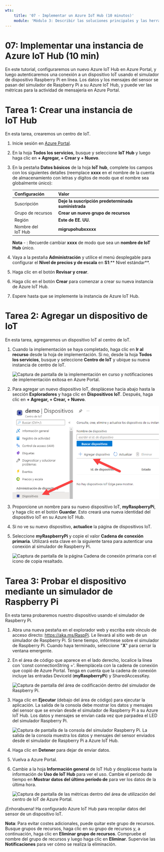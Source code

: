 ```yaml
---
wts:
    title: '07 - Implementar un Azure IoT Hub (10 minutos)'
    module: 'Módulo 3: Describir las soluciones principales y las herramientas de administración'
---
```

# 07: Implementar una instancia de Azure IoT Hub (10 min)

En este tutorial, configuraremos un nuevo Azure IoT Hub en Azure Portal, y luego autenticaremos una conexión a un dispositivo IoT usando el simulador de dispositivo Raspberry Pi en línea. Los datos y los mensajes del sensor se pasan del simulador de Raspberry Pi a su Azure IoT Hub, y puede ver las métricas para la actividad de mensajería en Azure Portal.

# Tarea 1: Crear una instancia de IoT Hub 

En esta tarea, crearemos un centro de IoT. 

1. Inicie sesión en [Azure Portal](https://portal.azure.com).

2. En la hoja **Todos los servicios**, busque y seleccione **IoT Hub** y luego haga clic en **+ Agregar, + Crear y + Nuevo**.

3. En la pestaña **Datos básicos** de la hoja **IoT hub**, complete los campos con los siguientes detalles (reemplace **xxxx** en el nombre de la cuenta de almacenamiento con letras y dígitos de modo que el nombre sea globalmente único):

    | Configuración | Valor |
    |--|--|
    | Suscripción | **Deje la suscripción predeterminada suministrada** |
    | Grupo de recursos | **Crear un nuevo grupo de recursos** |
    | Región | **Este de EE. UU.** |
    | Nombre del IoT Hub | **migrupohubxxxxx** |

    **Nota** - : Recuerde cambiar **xxxx** de modo que sea un **nombre de IoT Hub** único.

4. Vaya a la pestaña **Administración** y utilice el menú desplegable para configurar el **Nivel de precios y de escala** en **S1**:** Nivel estándar**.

5. Haga clic en el botón **Revisar y crear**.

6. Haga clic en el botón **Crear** para comenzar a crear su nueva instancia de Azure IoT Hub.

7. Espere hasta que se implemente la instancia de Azure IoT Hub. 

# Tarea 2: Agregar un dispositivo de IoT

En esta tarea, agregaremos un dispositivo IoT al centro de IoT. 

1. Cuando la implementación se haya completado, haga clic en **Ir al recurso** desde la hoja de implementación. Si no, desde la hoja **Todos los servicios**, busque y seleccione **Centro de IoT** y ubique su nueva instancia de centro de IoT.

	![Captura de pantalla de la implementación en curso y notificaciones de implementación exitosa en Azure Portal.](../images/0601.png)

2. Para agregar un nuevo dispositivo IoT, desplácese hacia abajo hasta la sección **Exploradores** y haga clic en **Dispositivos IoT**. Después, haga clic en **+ Agregar, + Crear, + Nuevo**.

	![Captura de pantalla del panel de dispositivos IoT, resaltado dentro de la hoja de navegación del centro IoT, en Azure Portal. El botón Nuevo se resalta para ilustrar cómo agregar una nueva identidad del dispositivo IoT al centro de IoT.](../images/0602.png)

3. Proporcione un nombre para su nuevo dispositivo IoT, **myRaspberryPi**, y haga clic en el botón **Guardar**. Esto creará una nueva identidad del dispositivo IoT en su Azure IoT Hub.

4. Si no ve su nuevo dispositivo, **actualice** la página de dispositivos IoT. 

5. Seleccione **myRaspberryPi** y copie el valor **Cadena de conexión primaria**. Utilizará esta clave en la siguiente tarea para autenticar una conexión al simulador de Raspberry Pi.

	![Captura de pantalla de la página Cadena de conexión primaria con el icono de copia resaltado.](../images/0603.png)

# Tarea 3: Probar el dispositivo mediante un simulador de Raspberry Pi

En esta tarea probaremos nuestro dispositivo usando el simulador de Raspberry Pi. 

1. Abra una nueva pestaña en el explorador web y escriba este vínculo de acceso directo: https://aka.ms/RaspPi. Le llevará al sitio web de un simulador de Raspberry Pi. Si tiene tiempo, infórmese sobre el simulador de Raspberry Pi. Cuando haya terminado, seleccione "**X**" para cerrar la ventana emergente.

2. En el área de código que aparece en el lado derecho, localice la línea con 'const connectionString ='. Reemplácela con la cadena de conexión que copió de Azure Portal. Tenga en cuenta que la cadena de conexión incluye las entradas DeviceId (**myRaspberryPi**) y SharedAccessKey.

	![Captura de pantalla del área de codificación dentro del simulador de Raspberry Pi.](../images/0604.png)

3. Haga clic en **Ejecutar** (debajo del área de código) para ejecutar la aplicación. La salida de la consola debe mostrar los datos y mensajes del sensor que se envían desde el simulador de Raspberry Pi a su Azure IoT Hub. Los datos y mensajes se envían cada vez que parpadea el LED del simulador Raspberry Pi. 

	![Captura de pantalla de la consola del simulador Raspberry Pi.  La salida de la consola muestra los datos y mensajes del sensor enviados desde el simulador de Raspberry Pi a Azure IoT Hub.](../images/0605.png)

5. Haga clic en **Detener** para dejar de enviar datos.

6. Vuelva a Azure Portal.

7. Cambie a la hoja **Información general** de IoT Hub y desplácese hasta la información de **Uso de IoT Hub** para ver el uso. Cambie el periodo de tiempo en **Mostrar datos del último período de** para ver los datos de la última hora.

	![Captura de pantalla de las métricas dentro del área de utilización del centro de IoT de Azure Portal.](../images/0606.png)


¡Enhorabuena! Ha configurado Azure IoT Hub para recopilar datos del sensor de un dispositivo IoT.

**Nota**: Para evitar costes adicionales, puede quitar este grupo de recursos. Busque grupos de recursos, haga clic en su grupo de recursos y, a continuación, haga clic en **Eliminar grupo de recursos**. Compruebe el nombre del grupo de recursos y luego haga clic en **Eliminar**. Supervise las **Notificaciones** para ver cómo se realiza la eliminación.
